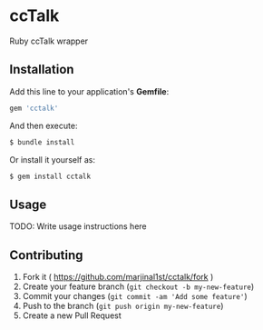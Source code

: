 # ccTalk

Ruby ccTalk wrapper

## Installation

Add this line to your application's **Gemfile**:

```ruby
gem 'cctalk'
```

And then execute:

```bash
$ bundle install
```

Or install it yourself as:

```bash
$ gem install cctalk
```

## Usage

TODO: Write usage instructions here

## Contributing

1. Fork it ( https://github.com/marjinal1st/cctalk/fork )
2. Create your feature branch (`git checkout -b my-new-feature`)
3. Commit your changes (`git commit -am 'Add some feature'`)
4. Push to the branch (`git push origin my-new-feature`)
5. Create a new Pull Request
